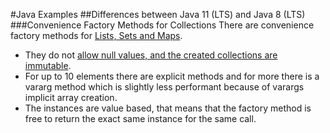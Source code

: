#Java Examples
##Differences between Java 11 (LTS) and Java 8 (LTS)
###Convenience Factory Methods for Collections
There are convenience factory methods for [Lists, Sets and Maps](java11/src/main/java/ch/mhaspra/java11/collections/ConvenienceFactoryMethods.java).
* They do not [allow null values, and the created collections are immutable](java11/src/test/java/ch/mhaspra/java11/collections/ConvenienceFactoryMethodsTest.java).
* For up to 10 elements there are explicit methods and for more there is a vararg method which is slightly less performant because of varargs implicit array creation.
* The instances are value based, that means that the factory method is free to return the exact same instance for the same call.
